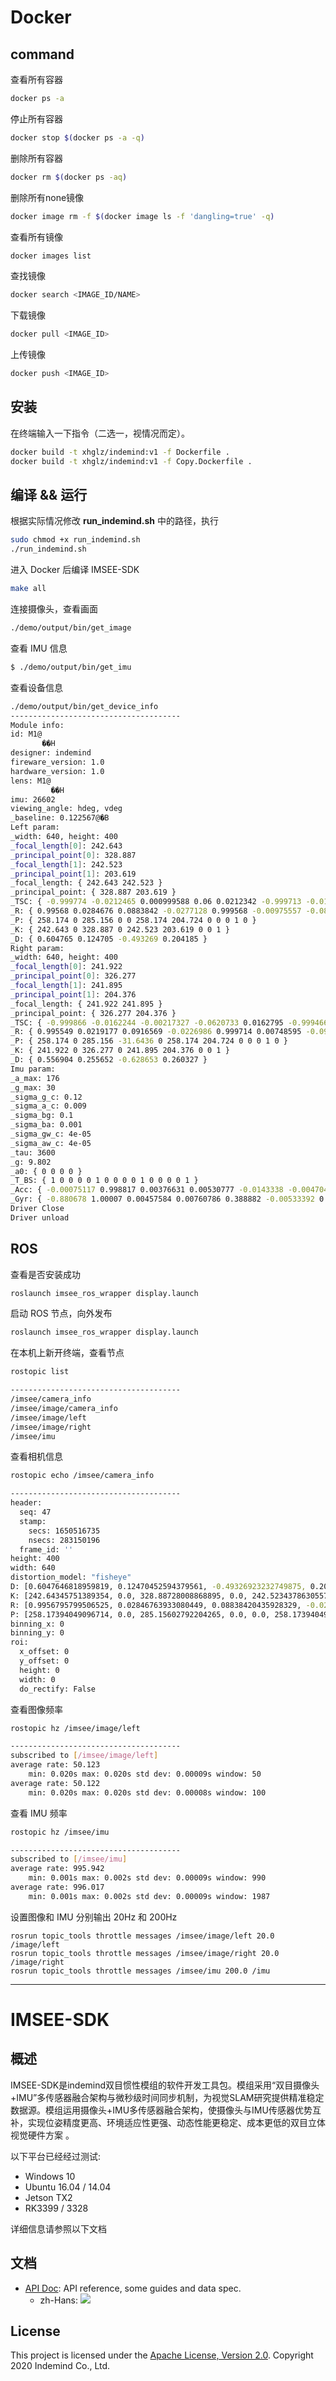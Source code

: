 ﻿# Docker
## command
查看所有容器
```bash
docker ps -a
```
停止所有容器
```bash
docker stop $(docker ps -a -q)
```
删除所有容器
```bash
docker rm $(docker ps -aq)
```
删除所有none镜像
```bash
docker image rm -f $(docker image ls -f 'dangling=true' -q)
```
查看所有镜像
```bash
docker images list
```
查找镜像
```bash
docker search <IMAGE_ID/NAME>
```
下载镜像
```bash
docker pull <IMAGE_ID>
```
上传镜像
```bash
docker push <IMAGE_ID>
```
## 安装
在终端输入一下指令（二选一，视情况而定）。
```bash
docker build -t xhglz/indemind:v1 -f Dockerfile .
docker build -t xhglz/indemind:v1 -f Copy.Dockerfile .
```
## 编译 && 运行
根据实际情况修改 **run_indemind.sh** 中的路径，执行
```bash
sudo chmod +x run_indemind.sh
./run_indemind.sh
```
进入 Docker 后编译 IMSEE-SDK
```bash
make all
```
连接摄像头，查看画面
```bash
./demo/output/bin/get_image
```
查看 IMU 信息
```bash
$ ./demo/output/bin/get_imu
```
查看设备信息
```bash
./demo/output/bin/get_device_info
--------------------------------------
Module info: 
id: M1@
       ��H
designer: indemind
fireware_version: 1.0
hardware_version: 1.0
lens: M1@
         ��H
imu: 26602
viewing_angle: hdeg, vdeg
_baseline: 0.122567@�B
Left param: 
_width: 640, height: 400
_focal_length[0]: 242.643
_principal_point[0]: 328.887
_focal_length[1]: 242.523
_principal_point[1]: 203.619
_focal_length: { 242.643 242.523 } 
_principal_point: { 328.887 203.619 } 
_TSC: { -0.999774 -0.0212465 0.000999588 0.06 0.0212342 -0.999713 -0.0110812 0 0.00123474 -0.0110575 0.999938 -0.00164 0 0 0 1 } 
_R: { 0.99568 0.0284676 0.0883842 -0.0277128 0.999568 -0.00975557 -0.0886238 0.00726404 0.996039 } 
_P: { 258.174 0 285.156 0 0 258.174 204.724 0 0 0 1 0 } 
_K: { 242.643 0 328.887 0 242.523 203.619 0 0 1 } 
_D: { 0.604765 0.124705 -0.493269 0.204185 } 
Right param: 
_width: 640, height: 400
_focal_length[0]: 241.922
_principal_point[0]: 326.277
_focal_length[1]: 241.895
_principal_point[1]: 204.376
_focal_length: { 241.922 241.895 } 
_principal_point: { 326.277 204.376 } 
_TSC: { -0.999866 -0.0162244 -0.00217327 -0.0620733 0.0162795 -0.999466 -0.0283402 -0.00101687 -0.00171231 -0.0283718 0.999596 0.00930443 0 0 0 1 } 
_R: { 0.995549 0.0219177 0.0916569 -0.0226986 0.999714 0.00748595 -0.0914667 -0.00953311 0.995763 } 
_P: { 258.174 0 285.156 -31.6436 0 258.174 204.724 0 0 0 1 0 } 
_K: { 241.922 0 326.277 0 241.895 204.376 0 0 1 } 
_D: { 0.556904 0.255652 -0.628653 0.260327 } 
Imu param: 
_a_max: 176
_g_max: 30
_sigma_g_c: 0.12
_sigma_a_c: 0.009
_sigma_bg: 0.1
_sigma_ba: 0.001
_sigma_gw_c: 4e-05
_sigma_aw_c: 4e-05
_tau: 3600
_g: 9.802
_a0: { 0 0 0 0 } 
_T_BS: { 1 0 0 0 0 1 0 0 0 0 1 0 0 0 0 1 } 
_Acc: { -0.00075117 0.998817 0.00376631 0.00530777 -0.0143338 -0.00470468 0.998257 -0.0183108 0.00756131 -0.00387801 0.0176159 0.996797 } 
_Gyr: { -0.880678 1.00007 0.00457584 0.00760786 0.388882 -0.00533392 0.999803 -0.0178596 0.0538619 -0.000528772 0.0182149 1.0019 } 
Driver Close
Driver unload
```
## ROS
查看是否安装成功
```bash
roslaunch imsee_ros_wrapper display.launch
```
启动 ROS 节点，向外发布
```bash
roslaunch imsee_ros_wrapper display.launch
```
在本机上新开终端，查看节点
```bash
rostopic list

--------------------------------------
/imsee/camera_info
/imsee/image/camera_info
/imsee/image/left
/imsee/image/right
/imsee/imu
```
查看相机信息
```bash
rostopic echo /imsee/camera_info

--------------------------------------
header: 
  seq: 47
  stamp: 
    secs: 1650516735
    nsecs: 283150196
  frame_id: ''
height: 400
width: 640
distortion_model: "fisheye"
D: [0.6047646818959819, 0.12470452594379561, -0.49326923232749875, 0.20418547497402847]
K: [242.64345751389354, 0.0, 328.88728008868895, 0.0, 242.52343786305573, 203.6188620485455, 0.0, 0.0, 1.0]
R: [0.9956795799506525, 0.02846763933080449, 0.08838420435928329, -0.027712843408826078, 0.999568320424432, -0.009755568362618124, -0.0886237687050726, 0.007264042594248989, 0.9960386846431711]
P: [258.17394049096714, 0.0, 285.15602792204265, 0.0, 0.0, 258.17394049096714, 204.7239217702375, 0.0, 0.0, 0.0, 1.0, 0.0]
binning_x: 0
binning_y: 0
roi: 
  x_offset: 0
  y_offset: 0
  height: 0
  width: 0
  do_rectify: False
```
查看图像频率
```bash
rostopic hz /imsee/image/left

--------------------------------------
subscribed to [/imsee/image/left]
average rate: 50.123
	min: 0.020s max: 0.020s std dev: 0.00009s window: 50
average rate: 50.122
	min: 0.020s max: 0.020s std dev: 0.00008s window: 100
```
查看 IMU 频率
```bash
rostopic hz /imsee/imu

--------------------------------------
subscribed to [/imsee/imu]
average rate: 995.942
	min: 0.001s max: 0.002s std dev: 0.00009s window: 990
average rate: 996.017
	min: 0.001s max: 0.002s std dev: 0.00009s window: 1987
```
设置图像和 IMU 分别输出 20Hz 和 200Hz 
```
rosrun topic_tools throttle messages /imsee/image/left 20.0 /image/left
rosrun topic_tools throttle messages /imsee/image/right 20.0 /image/right
rosrun topic_tools throttle messages /imsee/imu 200.0 /imu
```


---

# IMSEE-SDK

## 概述

IMSEE-SDK是indemind双目惯性模组的软件开发工具包。模组采用“双目摄像头+IMU”多传感器融合架构与微秒级时间同步机制，为视觉SLAM研究提供精准稳定数据源。模组运用摄像头+IMU多传感器融合架构，使摄像头与IMU传感器优势互补，实现位姿精度更高、环境适应性更强、动态性能更稳定、成本更低的双目立体视觉硬件方案 。

以下平台已经经过测试:

* Windows 10
* Ubuntu 16.04 / 14.04
* Jetson TX2
* RK3399 / 3328

详细信息请参照以下文档

## 文档

* [API Doc](https://github.com/indemind/IMSEE-SDK/releases): API reference, some guides and data spec.
  * zh-Hans: [![](https://img.shields.io/badge/Online-HTML-blue.svg?style=flat)](https://imsee-sdk-docs.readthedocs.io/en/latest/)



## License

This project is licensed under the [Apache License, Version 2.0](LICENSE). Copyright 2020 Indemind Co., Ltd.

